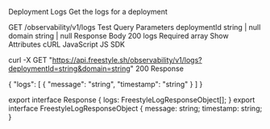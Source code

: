 Deployment Logs
Get the logs for a deployment

GET
/observability/v1/logs
Test
Query Parameters
deploymentId
string | null
domain
string | null
Response Body
200
logs
Required
array<object>
Show Attributes
cURL
JavaScript
JS SDK

curl -X GET "https://api.freestyle.sh/observability/v1/logs?deploymentId=string&domain=string"
200
Response

{
  "logs": [
    {
      "message": "string",
      "timestamp": "string"
    }
  ]
}

export interface Response {
  logs: FreestyleLogResponseObject[];
}
export interface FreestyleLogResponseObject {
  message: string;
  timestamp: string;
}
 